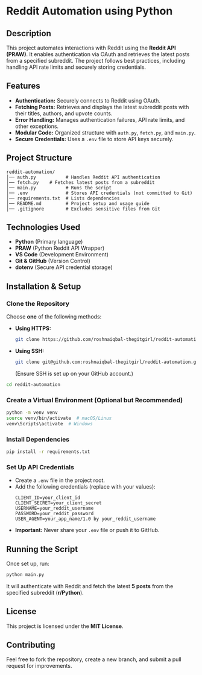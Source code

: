# Reddit Automation using Python

## Description
This project automates interactions with Reddit using the **Reddit API (PRAW)**. It enables authentication via OAuth and retrieves the latest posts from a specified subreddit. The project follows best practices, including handling API rate limits and securely storing credentials.

## Features
- **Authentication:** Securely connects to Reddit using OAuth.
- **Fetching Posts:** Retrieves and displays the latest subreddit posts with their titles, authors, and upvote counts.
- **Error Handling:** Manages authentication failures, API rate limits, and other exceptions.
- **Modular Code:** Organized structure with `auth.py`, `fetch.py`, and `main.py`.
- **Secure Credentials:** Uses a `.env` file to store API keys securely.

## Project Structure
```
reddit-automation/
│── auth.py           # Handles Reddit API authentication  
│── fetch.py    # Fetches latest posts from a subreddit  
│── main.py           # Runs the script  
│── .env              # Stores API credentials (not committed to Git)  
│── requirements.txt  # Lists dependencies  
│── README.md         # Project setup and usage guide  
│── .gitignore        # Excludes sensitive files from Git  
```

## Technologies Used
- **Python** (Primary language)
- **PRAW** (Python Reddit API Wrapper)
- **VS Code** (Development Environment)
- **Git & GitHub** (Version Control)
- **dotenv** (Secure API credential storage)

## Installation & Setup

### Clone the Repository
Choose **one** of the following methods:

- **Using HTTPS:**
  ```bash
  git clone https://github.com/roshnaiqbal-thegitgirl/reddit-automation.git
  ```
- **Using SSH:**
  ```bash
  git clone git@github.com:roshnaiqbal-thegitgirl/reddit-automation.git
  ```
  (Ensure SSH is set up on your GitHub account.)

```bash
cd reddit-automation
```

### Create a Virtual Environment (Optional but Recommended)
```bash
python -m venv venv
source venv/bin/activate  # macOS/Linux
venv\Scripts\activate  # Windows
```

### Install Dependencies
```bash
pip install -r requirements.txt  
```

### Set Up API Credentials
- Create a `.env` file in the project root.
- Add the following credentials (replace with your values):
  ```
  CLIENT_ID=your_client_id
  CLIENT_SECRET=your_client_secret
  USERNAME=your_reddit_username
  PASSWORD=your_reddit_password
  USER_AGENT=your_app_name/1.0 by your_reddit_username
  ```
- **Important:** Never share your `.env` file or push it to GitHub.

## Running the Script
Once set up, run:
```bash
python main.py  
```

It will authenticate with Reddit and fetch the latest **5 posts** from the specified subreddit (**r/Python**).

## License
This project is licensed under the **MIT License**.

## Contributing
Feel free to fork the repository, create a new branch, and submit a pull request for improvements.
